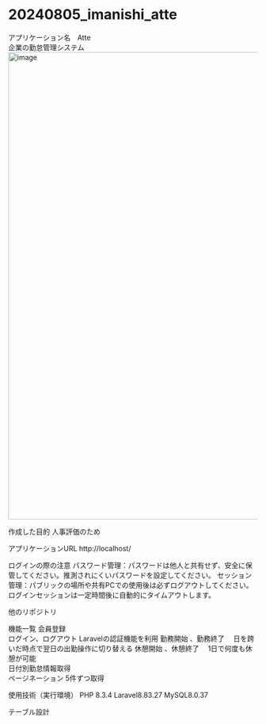 # 20240805_imanishi_atte

アプリケーション名　Atte  
企業の勤怠管理システム
<img width="944" alt="image" src="https://github.com/user-attachments/assets/0d673d17-1af9-4241-8b10-5deb3ea9f886">

作成した目的
人事評価のため

アプリケーションURL
http://localhost/

ログインの際の注意
パスワード管理：パスワードは他人と共有せず、安全に保管してください。推測されにくいパスワードを設定してください。
セッション管理：パブリックの場所や共有PCでの使用後は必ずログアウトしてください。ログインセッションは一定時間後に自動的にタイムアウトします。

他のリポジトリ

機能一覧
会員登録	
ログイン、ログアウト	Laravelの認証機能を利用
勤務開始	、勤務終了	　日を跨いだ時点で翌日の出勤操作に切り替える
休憩開始	、休憩終了　 1日で何度も休憩が可能	
日付別勤怠情報取得	
ページネーション	    5件ずつ取得

使用技術（実行環境）
PHP 8.3.4
Laravel8.83.27
MySQL8.0.37

テーブル設計







